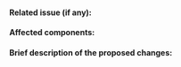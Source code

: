 <!--
Please read the TSDuck contribution guidelines for pull requests:
https://tsduck.io/download/docs/tsduck-dev.html#chap-contribution
-->

#### Related issue (if any):
<!-- Reference any existing TSDuck issue using the #nnn notation -->

#### Affected components:
<!-- TSDuck command name, plugin name or C++ component in the TSDuck library -->

#### Brief description of the proposed changes:
